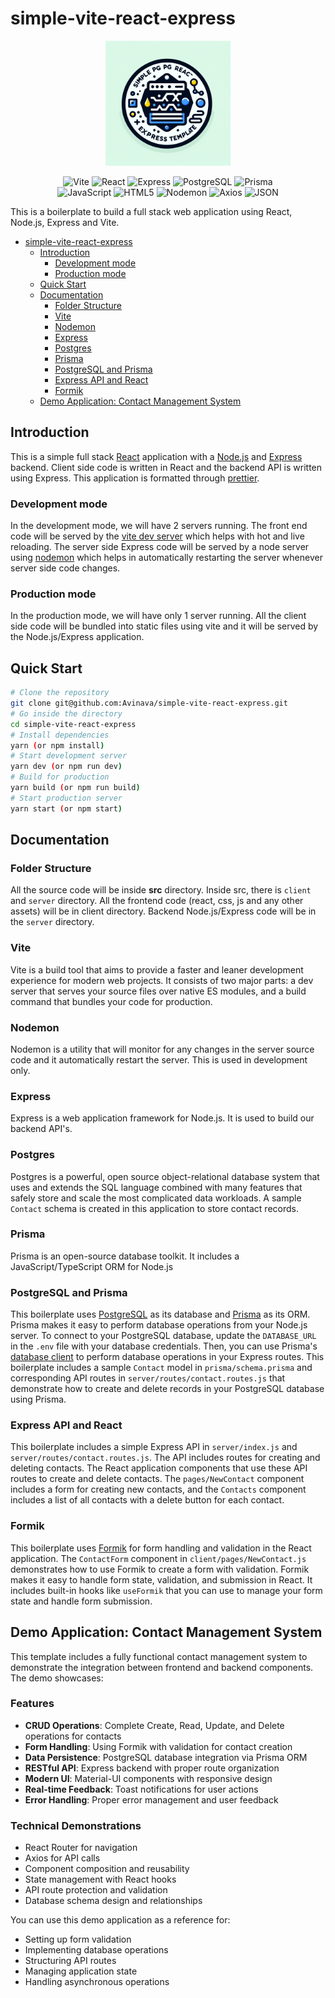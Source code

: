 # simple-vite-react-express

<p align="center">
  <img src="./public/template-logo.png" alt="simple-vite-react-express-logo" height="200">
</p>

<p align="center">
    <img src="https://img.shields.io/badge/Vite-646CFF.svg?style=flat-square&logo=Vite&logoColor=white" alt="Vite">
    <img src="https://img.shields.io/badge/React-61DAFB.svg?style=flat-square&logo=React&logoColor=black" alt="React">
    <img src="https://img.shields.io/badge/Express-000000.svg?style=flat-square&logo=Express&logoColor=white" alt="Express">
    <img src="https://img.shields.io/badge/postgresql-4169e1.svg?style=flat-square&logo=PostgreSQL&logoColor=white" alt="PostgreSQL">
    <img src="https://img.shields.io/badge/Prisma-2D3748.svg?style=flat-square&logo=Prisma&logoColor=white" alt="Prisma">
    <br>
    <img src="https://img.shields.io/badge/JavaScript-F7DF1E.svg?style=flat-square&logo=JavaScript&logoColor=black" alt="JavaScript">
    <img src="https://img.shields.io/badge/HTML5-E34F26.svg?style=flat-square&logo=HTML5&logoColor=white" alt="HTML5">
    <img src="https://img.shields.io/badge/Nodemon-76D04B.svg?style=flat-square&logo=Nodemon&logoColor=white" alt="Nodemon">
    <img src="https://img.shields.io/badge/Axios-5A29E4.svg?style=flat-square&logo=Axios&logoColor=white" alt="Axios">
    <img src="https://img.shields.io/badge/JSON-000000.svg?style=flat-square&logo=JSON&logoColor=white" alt="JSON">
</p>

This is a boilerplate to build a full stack web application using React, Node.js, Express and Vite.

- [simple-vite-react-express](#simple-vite-react-express)
  - [Introduction](#introduction)
    - [Development mode](#development-mode)
    - [Production mode](#production-mode)
  - [Quick Start](#quick-start)
  - [Documentation](#documentation)
    - [Folder Structure](#folder-structure)
    - [Vite](#vite)
    - [Nodemon](#nodemon)
    - [Express](#express)
    - [Postgres](#postgres)
    - [Prisma](#prisma)
    - [PostgreSQL and Prisma](#postgresql-and-prisma)
    - [Express API and React](#express-api-and-react)
    - [Formik](#formik)
  - [Demo Application: Contact Management System](#demo-application-contact-management-system)

## Introduction

This is a simple full stack [React](https://reactjs.org/) application with a [Node.js](https://nodejs.org/en/) and [Express](https://expressjs.com/) backend. Client side code is written in React and the backend API is written using Express. This application is formatted through [prettier](https://prettier.io/).

### Development mode

In the development mode, we will have 2 servers running. The front end code will be served by the [vite dev server](https://vitejs.dev/guide/) which helps with hot and live reloading. The server side Express code will be served by a node server using [nodemon](https://nodemon.io/) which helps in automatically restarting the server whenever server side code changes.

### Production mode

In the production mode, we will have only 1 server running. All the client side code will be bundled into static files using vite and it will be served by the Node.js/Express application.

## Quick Start

```bash
# Clone the repository
git clone git@github.com:Avinava/simple-vite-react-express.git
# Go inside the directory
cd simple-vite-react-express
# Install dependencies
yarn (or npm install)
# Start development server
yarn dev (or npm run dev)
# Build for production
yarn build (or npm run build)
# Start production server
yarn start (or npm start)
```

## Documentation

### Folder Structure

All the source code will be inside **src** directory. Inside src, there is `client` and `server` directory. All the frontend code (react, css, js and any other assets) will be in client directory. Backend Node.js/Express code will be in the `server` directory.

### Vite

Vite is a build tool that aims to provide a faster and leaner development experience for modern web projects. It consists of two major parts: a dev server that serves your source files over native ES modules, and a build command that bundles your code for production.

### Nodemon

Nodemon is a utility that will monitor for any changes in the server source code and it automatically restart the server. This is used in development only.

### Express

Express is a web application framework for Node.js. It is used to build our backend API's.

### Postgres

Postgres is a powerful, open source object-relational database system that uses and extends the SQL language combined with many features that safely store and scale the most complicated data workloads. A sample `Contact` schema is created in this application to store contact records.

### Prisma

Prisma is an open-source database toolkit. It includes a JavaScript/TypeScript ORM for Node.js

### PostgreSQL and Prisma

This boilerplate uses [PostgreSQL](https://www.postgresql.org/) as its database and [Prisma](https://www.prisma.io/) as its ORM. Prisma makes it easy to perform database operations from your Node.js server.
To connect to your PostgreSQL database, update the `DATABASE_URL` in the `.env` file with your database credentials. Then, you can use Prisma's [database client](https://www.prisma.io/docs/concepts/components/prisma-client) to perform database operations in your Express routes.
This boilerplate includes a sample `Contact` model in `prisma/schema.prisma` and corresponding API routes in `server/routes/contact.routes.js` that demonstrate how to create and delete records in your PostgreSQL database using Prisma.

### Express API and React

This boilerplate includes a simple Express API in `server/index.js` and `server/routes/contact.routes.js`. The API includes routes for creating and deleting contacts.
The React application components that use these API routes to create and delete contacts. The `pages/NewContact` component includes a form for creating new contacts, and the `Contacts` component includes a list of all contacts with a delete button for each contact.

### Formik

This boilerplate uses [Formik](https://formik.org/) for form handling and validation in the React application. The `ContactForm` component in `client/pages/NewContact.js` demonstrates how to use Formik to create a form with validation.
Formik makes it easy to handle form state, validation, and submission in React. It includes built-in hooks like `useFormik` that you can use to manage your form state and handle form submission.

## Demo Application: Contact Management System

This template includes a fully functional contact management system to demonstrate the integration between frontend and backend components. The demo showcases:

### Features

- **CRUD Operations**: Complete Create, Read, Update, and Delete operations for contacts
- **Form Handling**: Using Formik with validation for contact creation
- **Data Persistence**: PostgreSQL database integration via Prisma ORM
- **RESTful API**: Express backend with proper route organization
- **Modern UI**: Material-UI components with responsive design
- **Real-time Feedback**: Toast notifications for user actions
- **Error Handling**: Proper error management and user feedback

### Technical Demonstrations

- React Router for navigation
- Axios for API calls
- Component composition and reusability
- State management with React hooks
- API route protection and validation
- Database schema design and relationships

You can use this demo application as a reference for:

- Setting up form validation
- Implementing database operations
- Structuring API routes
- Managing application state
- Handling asynchronous operations
